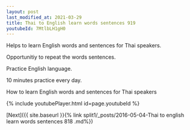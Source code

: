 ```yaml
---
layout: post
last_modified_at: 2021-03-29
title: Thai to English learn words sentences 919 
youtubeId: 7MtlbLH1gH0
---
```

 
 
Helps to learn English words and sentences for Thai speakers.

Opportunitiy to repeat the words sentences. 

Practice English language. 
 
10 minutes practice every day. 
 
How to learn English words and sentences for Thai speakers 
 
{% include youtubePlayer.html id=page.youtubeId %}
 
 
[Next]({{ site.baseurl }}{% link  split1/_posts/2016-05-04-Thai to english learn words sentences 818 .md%})
 
